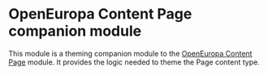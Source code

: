 # OpenEuropa Content Page companion module

This module is a theming companion module to the [OpenEuropa Content Page](https://github.com/openeuropa/oe_content/tree/master/modules/oe_content_page) module. It provides the logic needed to theme the Page content type.
